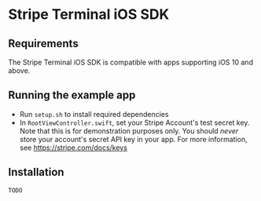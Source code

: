 # Stripe Terminal iOS SDK

## Requirements
The Stripe Terminal iOS SDK is compatible with apps supporting iOS 10 and above.

## Running the example app
- Run `setup.sh` to install required dependencies
- In `RootViewController.swift`, set your Stripe Account's test secret key. Note that this is for demonstration purposes only. You should _never_ store your account's secret API key in your app. For more information, see https://stripe.com/docs/keys

## Installation

```
TODO
```


